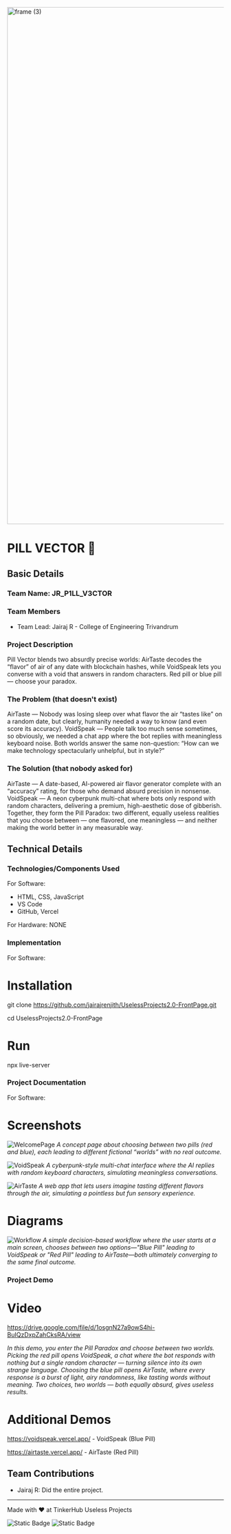 <img width="3188" height="1202" alt="frame (3)" src="https://github.com/user-attachments/assets/517ad8e9-ad22-457d-9538-a9e62d137cd7" />


# PILL VECTOR 🎯


## Basic Details
### Team Name: JR_P1LL_V3CTOR


### Team Members
- Team Lead: Jairaj R - College of Engineering Trivandrum

### Project Description
Pill Vector blends two absurdly precise worlds: AirTaste decodes the “flavor” of air of any date with blockchain hashes, while VoidSpeak lets you converse with a void that answers in random characters. Red pill or blue pill — choose your paradox.

### The Problem (that doesn't exist)
AirTaste — Nobody was losing sleep over what flavor the air “tastes like” on a random date, but clearly, humanity needed a way to know (and even score its accuracy).
VoidSpeak — People talk too much sense sometimes, so obviously, we needed a chat app where the bot replies with meaningless keyboard noise.
Both worlds answer the same non-question: “How can we make technology spectacularly unhelpful, but in style?”

### The Solution (that nobody asked for)
AirTaste — A date-based, AI-powered air flavor generator complete with an “accuracy” rating, for those who demand absurd precision in nonsense.
VoidSpeak — A neon cyberpunk multi-chat where bots only respond with random characters, delivering a premium, high-aesthetic dose of gibberish.
Together, they form the Pill Paradox: two different, equally useless realities that you choose between — one flavored, one meaningless — and neither making the world better in any measurable way.

## Technical Details
### Technologies/Components Used
For Software:
- HTML, CSS, JavaScript
- VS Code
- GitHub, Vercel

For Hardware: NONE

### Implementation
For Software:
# Installation
git clone https://github.com/jairajrenjith/UselessProjects2.0-FrontPage.git

cd UselessProjects2.0-FrontPage

# Run
npx live-server

### Project Documentation
For Software:

# Screenshots
![WelcomePage](WelcomePage.png)
*A concept page about choosing between two pills (red and blue), each leading to different fictional “worlds” with no real outcome.*

![VoidSpeak](VoidSpeak.png)
*A cyberpunk-style multi-chat interface where the AI replies with random keyboard characters, simulating meaningless conversations.*

![AirTaste](AirTaste.png)
*A web app that lets users imagine tasting different flavors through the air, simulating a pointless but fun sensory experience.*

# Diagrams
![Workflow](Workflow.png)
*A simple decision-based workflow where the user starts at a main screen, chooses between two options—"Blue Pill" leading to VoidSpeak or "Red Pill" leading to AirTaste—both ultimately converging to the same final outcome.*

### Project Demo
# Video
https://drive.google.com/file/d/1osgnN27a9owS4hi-BuIQzDxpZahCksRA/view

*In this demo, you enter the Pill Paradox and choose between two worlds. Picking the red pill opens VoidSpeak, a chat where the bot responds with nothing but a single random character — turning silence into its own strange language. Choosing the blue pill opens AirTaste, where every response is a burst of light, airy randomness, like tasting words without meaning. Two choices, two worlds — both equally absurd, gives useless results.*

# Additional Demos
https://voidspeak.vercel.app/ - VoidSpeak (Blue Pill)

https://airtaste.vercel.app/ - AirTaste (Red Pill)

## Team Contributions
- Jairaj R: Did the entire project.

---
Made with ❤️ at TinkerHub Useless Projects 

![Static Badge](https://img.shields.io/badge/TinkerHub-24?color=%23000000&link=https%3A%2F%2Fwww.tinkerhub.org%2F)
![Static Badge](https://img.shields.io/badge/UselessProjects--25-25?link=https%3A%2F%2Fwww.tinkerhub.org%2Fevents%2FQ2Q1TQKX6Q%2FUseless%2520Projects)





